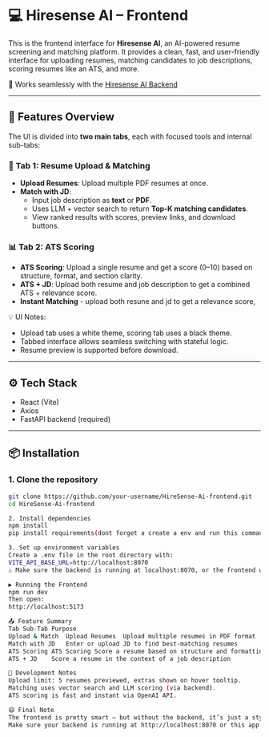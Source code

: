 # 💻 Hiresense AI – Frontend

This is the frontend interface for **Hiresense AI**, an AI-powered resume screening and matching platform. It provides a clean, fast, and user-friendly interface for uploading resumes, matching candidates to job descriptions, scoring resumes like an ATS, and more.

🧠 Works seamlessly with the [Hiresense AI Backend](https://github.com/RohithRamesh28/HireSense-Ai-backend.git)

---

## 🚀 Features Overview

The UI is divided into **two main tabs**, each with focused tools and internal sub-tabs:

### 📁 Tab 1: Resume Upload & Matching
- **Upload Resumes**: Upload multiple PDF resumes at once.
- **Match with JD**:
  - Input job description as **text** or **PDF**.
  - Uses LLM + vector search to return **Top-K matching candidates**.
  - View ranked results with scores, preview links, and download buttons.

### 📊 Tab 2: ATS Scoring
- **ATS Scoring**: Upload a single resume and get a score (0–10) based on structure, format, and section clarity.
- **ATS + JD**: Upload both resume and job description to get a combined ATS + relevance score.
- **Instant Matching** - upload both resune and jd to get a relevance score,

💡 UI Notes:
- Upload tab uses a white theme, scoring tab uses a black theme.
- Tabbed interface allows seamless switching with stateful logic.
- Resume preview is supported before download.

---

## ⚙️ Tech Stack

- React (Vite)
- Axios
- FastAPI backend (required)

---

## 📦 Installation

### 1. Clone the repository

```bash
git clone https://github.com/your-username/HireSense-Ai-frontend.git
cd HireSense-Ai-frontend

2. Install dependencies
npm install
pip install requirements(dont forget a create a env and run this command)

3. Set up environment variables
Create a .env file in the root directory with:
VITE_API_BASE_URL=http://localhost:8070
⚠️ Make sure the backend is running at localhost:8070, or the frontend won’t work.

▶️ Running the Frontend
npm run dev
Then open:
http://localhost:5173

📤 Feature Summary
Tab	Sub-Tab	Purpose
Upload & Match	Upload Resumes	Upload multiple resumes in PDF format
Match with JD	Enter or upload JD to find best-matching resumes
ATS Scoring	ATS Scoring	Score a resume based on structure and formatting
ATS + JD	Score a resume in the context of a job description

🧪 Development Notes
Upload limit: 5 resumes previewed, extras shown on hover tooltip.
Matching uses vector search and LLM scoring (via backend).
ATS scoring is fast and instant via OpenAI API.

😄 Final Note
The frontend is pretty smart — but without the backend, it’s just a stylish ghost 👻.
Make sure your backend is running at http://localhost:8070 or this app will throw beautiful errors.


